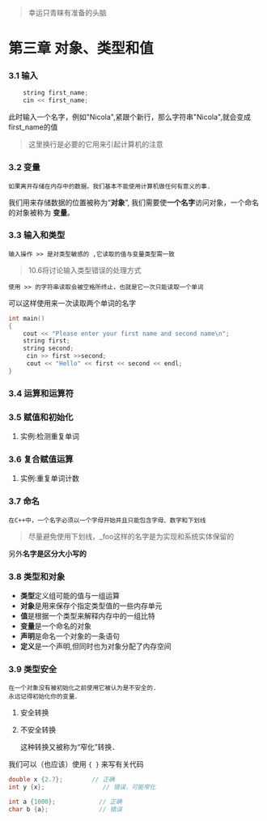 > 幸运只青睐有准备的头脑

# 第三章 对象、类型和值 #

### 3.1 输入 ###


``` C++
    string first_name;
    cin << first_name;
```


此时输入一个名字，例如"Nicola",紧跟个新行，那么字符串"Nicola",就会变成first_name的值

> 这里换行是必要的它用来引起计算机的注意

### 3.2 变量 ###

    如果离开存储在内存中的数据，我们基本不能使用计算机做任何有意义的事.
    
我们用来存储数据的位置被称为“**对象**”, 我们需要使**一个名字**访问对象，一个命名的对象被称为 __变量__。  
    
    
    
### 3.3 输入和类型 ###


    输入操作 >> 是对类型敏感的 ,它读取的值与变量类型需一致
    
> 10.6将讨论输入类型错误的处理方式

    使用 >> 的字符串读取会被空格所终止，也就是它一次只能读取一个单词
    
可以这样使用来一次读取两个单词的名字

``` C++
int main()
{
    cout << "Please enter your first name and second name\n";
    string first;
    string second;
     cin >> first >>second;
     cout << "Hello" << first << second << endl;  
}
```

### 3.4 运算和运算符 ###


### 3.5 赋值和初始化 ###

1. 实例:检测重复单词
 
### 3.6 复合赋值运算 ###

1. 实例:重复单词计数

### 3.7 命名 ###

    在C++中，一个名字必须以一个字母开始并且只能包含字母、数字和下划线
    
> 尽量避免使用下划线，_foo这样的名字是为实现和系统实体保留的

另外**名字是区分大小写的**

### 3.8 类型和对象 ###

+ **类型**定义组可能的值与一组运算
+ **对象**是用来保存个指定类型值的一些内存单元
+ **值**是根据一个类型来解释内存中的一组比特
+ **变量**是一个命名的对象
+ **声明**是命名一个对象的一条语句
+ **定义**是一个声明,但同时也为对象分配了内存空间


### 3.9 类型安全 ###


    在一个对象没有被初始化之前使用它被认为是不安全的. 
    永远记得初始化你的变量．
    
    
1. 安全转换

2. 不安全转换

    这种转换又被称为“窄化”转换．
    
我们可以（也应该）使用 ` { } ` 来写有关代码

```C++
double x {2.7};        // 正确
int y {x};                // 错误，可能窄化

int a {1000};            // 正确
char b {a};              // 错误
```
    




   
















